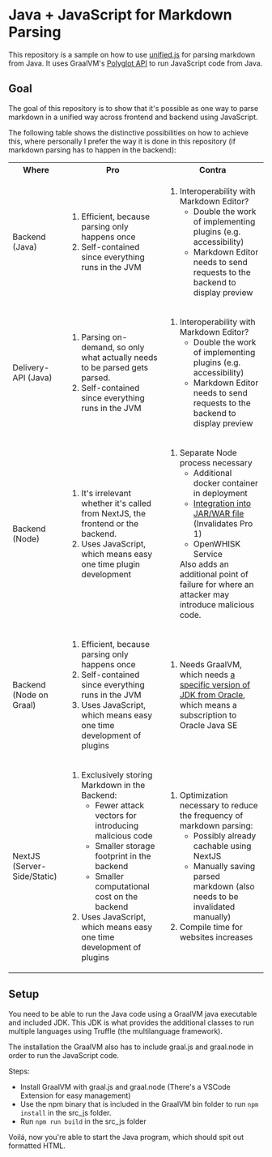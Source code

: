 # Java + JavaScript for Markdown Parsing

This repository is a sample on how to use [unified.js](https://github.com/unifiedjs/unified) for parsing markdown from Java. It uses GraalVM's [Polyglot API](https://www.graalvm.org/latest/reference-manual/polyglot-programming/) to run JavaScript code from Java.

## Goal

The goal of this repository is to show that it's possible as one way to parse markdown in a unified way across frontend and backend using JavaScript.

The following table shows the distinctive possibilities on how to achieve this, where personally I prefer the way it is done in this repository (if markdown parsing has to happen in the backend):

<table>
  <tr>
    <th>Where</th>
    <th>Pro</th>
    <th>Contra</th>
  </tr>
  <tr>
    <td>Backend (Java)</td>
    <td>
      <ol>
        <li>Efficient, because parsing only happens once</li>
        <li>Self-contained since everything runs in the JVM</li>
      </ol>
    </td>
    <td>
      <ol>
        <li>
          Interoperability with Markdown Editor?
          <ul>
            <li>
              Double the work of implementing plugins (e.g. accessibility)
            </li>
            <li>
              Markdown Editor needs to send requests to the backend to 
              display preview
            </li>
          </ul>
        </li>
      </ol>
    </td>
  </tr>
  <tr>
    <td>Delivery-API (Java)</td>
    <td>
      <ol>
        <li>
          Parsing on-demand, so only what actually needs to be parsed gets parsed.
        </li>
        <li>Self-contained since everything runs in the JVM</li>
      </ol>
    </td>
    <td>
      <ol>
        <li>
          Interoperability with Markdown Editor?
          <ul>
            <li>
              Double the work of implementing plugins (e.g. accessibility)
            </li>
            <li>
              Markdown Editor needs to send requests to the backend to 
              display preview
            </li>
          </ul>
        </li>
      </ol>
    </td>
  </tr>
  <tr>
    <td>Backend (Node)</td>
    <td>
      <ol>
        <li>
          It's irrelevant whether it's called from NextJS, the frontend or the backend.
        </li>
        <li>
          Uses JavaScript, which means easy one time plugin development
        </li>
      </ol>
    </td>
    <td>
      <ol>
        <li>
          Separate Node process necessary
          <ul>
            <li>Additional docker container in deployment</li>
            <li>
              <a href="https://blog.termian.dev/posts/nodejs-in-java/">
                Integration into JAR/WAR file
              </a> (Invalidates Pro 1)
            </li>
            <li>
              OpenWHISK Service
            </li>
          </ul>
          Also adds an additional point of failure for where an attacker may introduce malicious code.
        </li>
      </ol>
    </td>
  </tr>
  <tr>
    <td>Backend (Node on Graal)</td>
    <td>
      <ol>
        <li>Efficient, because parsing only happens once</li>
        <li>Self-contained since everything runs in the JVM</li>
        <li>
          Uses JavaScript, which means easy one time development of plugins
        </li>
      </ol>
    </td>
    <td>
      <ol>
        <li>Needs GraalVM, which needs <a href="https://www.oracle.com/downloads/graalvm-downloads.html">a specific version of JDK from Oracle</a>, which means a subscription to Oracle Java SE</li>
      </ol>
    </td>
  </tr>
  <tr>
    <td>NextJS (Server-Side/Static)</td>
    <td>
      <ol>
        <li>
          Exclusively storing Markdown in the Backend:
          <ul>
            <li>Fewer attack vectors for introducing malicious code</li>
            <li>Smaller storage footprint in the backend</li>
            <li>Smaller computational cost on the backend</li>
          </ul>
        </li>
        <li>
          Uses JavaScript, which means easy one time development of plugins
        </li>
      </ol>
    </td>
    <td>
      <ol>
        <li>
          Optimization necessary to reduce the frequency of markdown parsing:
          <ul>
            <li>Possibly already cachable using NextJS</li>
            <li>Manually saving parsed markdown (also needs to be invalidated manually)</li>
          </ul>
        </li>
        <li>Compile time for websites increases</li>
      </ol>
    </td>
  </tr>
</table>

## Setup

You need to be able to run the Java code using a GraalVM java executable and included JDK. This JDK is what provides the additional classes to run multiple languages using Truffle (the multilanguage framework).

The installation the GraalVM also has to include graal.js and graal.node in order to run the JavaScript code.

Steps:
- Install GraalVM with graal.js and graal.node (There's a VSCode Extension for easy management)
- Use the npm binary that is included in the GraalVM bin folder to run `npm install` in the src_js folder.
- Run `npm run build` in the src_js folder

Voilá, now you're able to start the Java program, which should spit out formatted HTML.